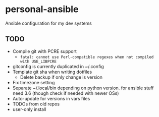 # personal-ansible

Ansible configuration for my dev systems

## TODO

-   Compile git with PCRE support
    -   `fatal: cannot use Perl-compatible regexes when not compiled with USE_LIBPCRE`
-   gitconfig is currently duplicated in ~/.config
-   Template git sha when writing dotfiles
    -   Delete backup if only change is version
-   Fix timezone setting
-   Separate ~/.local/bin depending on python version. for ansible stuff need
    3.6 (though check if needed with newer OSs)
-   Auto-update for versions in vars files
-   TODOs from old repos
-   user-only install
